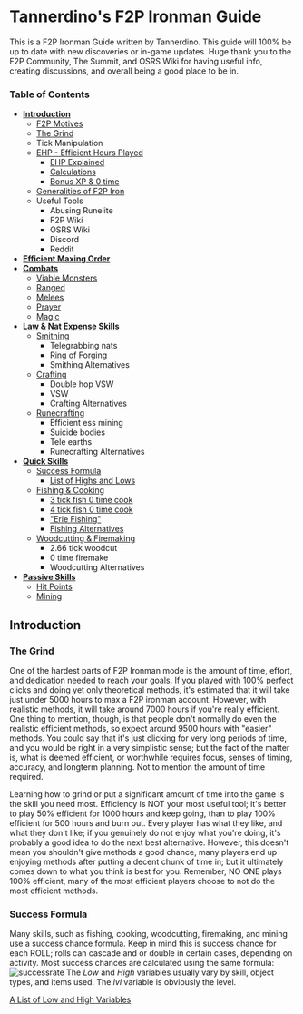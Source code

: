 # Tannerdino's F2P Ironman Guide
This is a F2P Ironman Guide written by Tannerdino. This guide will 100% be up to date with new discoveries or in-game updates. Huge thank you to the F2P Community, The Summit, and OSRS Wiki for having useful info, creating discussions, and overall being a good place to be in.


### Table of Contents

 - [**Introduction**](#Introduction)
    - [F2P Motives](#F2P-Motives)
    - [The Grind](#The-Grind)
    - Tick Manipulation
    - [EHP - Efficient Hours Played](#EHP)
         - [EHP Explained](#EHP-Explained)
         - [Calculations](#Calculations)
         - [Bonus XP & 0 time](#Bonus-XP-&-0-time)
    - [Generalities of F2P Iron](#Generalities-of-F2P-Iron)
    - Useful Tools
         - Abusing Runelite
         - F2P Wiki
         - OSRS Wiki
         - Discord
         - Reddit
 - [**Efficient Maxing Order**](#Efficient-Maxing-Order)
 - [**Combats**](#combats)
    - [Viable Monsters](#viable-monsters)
    - [Ranged](#crafting)
    - [Melees](#runecrafting)
    - [Prayer](#prayer)
    - [Magic](#magic)
 - [**Law & Nat Expense Skills**](#Law-and-nat-expense-skills)
    - [Smithing](#smithing)
        - Telegrabbing nats
        - Ring of Forging
        - Smithing Alternatives
    - [Crafting](#crafting)
        - Double hop VSW
        - VSW
        - Crafting Alternatives
    - [Runecrafting](#runecrafting)
        - Efficient ess mining
        - Suicide bodies
        - Tele earths
        - Runecrafting Alternatives
 - [**Quick Skills**](#Quick-Skills)
    - [Success Formula](#success-formula)
        - [List of Highs and Lows](#success-formula)
    - [Fishing & Cooking](#Fishing-&-Cooking)
        - [3 tick fish 0 time cook](#3-tick-fish-0-time-cook)
        - [4 tick fish 0 time cook](#4-tick-fish-0-time-cook)
        - ["Erie Fishing"](#erie-fishing)
        - [Fishing Alternatives](#Fishing-alternatives)
    - [Woodcutting & Firemaking](#Woodcutting-&-Firemaking)
        - 2.66 tick woodcut
        - 0 time firemake
        - Woodcutting Alternatives
 - [**Passive Skills**](#Passive-Skills)
    - [Hit Points](#hit-points)
    - [Mining](#mining)

## Introduction


### The Grind
One of the hardest parts of F2P Ironman mode is the amount of time, effort, and dedication needed to reach your goals. If you played with 100% perfect clicks and doing yet only theoretical methods, it's estimated that it will take just under 5000 hours to max a F2P ironman account. However, with realistic methods, it will take around 7000 hours if you're really efficient. One thing to mention, though, is that people don't normally do even the realistic efficient methods, so expect around 9500 hours with "easier" methods. You could say that it's just clicking for very long periods of time, and you would be right in a very simplistic sense; but the fact of the matter is, what is deemed efficient, or worthwhile requires focus, senses of timing, accuracy, and longterm planning. Not to mention the amount of time required.

Learning how to grind or put a significant amount of time into the game is the skill you need most. Efficiency is NOT your most useful tool; it's better to play 50% efficient for 1000 hours and keep going, than to play 100% efficient for 500 hours and burn out. Every player has what they like, and what they don't like; if you genuinely do not enjoy what you're doing, it's probably a good idea to do the next best alternative. However, this doesn't mean you shouldn't give methods a good chance, many players end up enjoying methods after putting a decent chunk of time in; but it ultimately comes down to what you think is best for you. Remember, NO ONE plays 100% efficient, many of the most efficient players choose to not do the most efficient methods.




### Success Formula
Many skills, such as fishing, cooking, woodcutting, firemaking, and mining use a success chance formula. Keep in mind this is success chance for each ROLL; rolls can cascade and or double in certain cases, depending on activity. Most success chances are calculated using the same formula:
![successrate](https://user-images.githubusercontent.com/61213166/117726974-64024780-b1b5-11eb-949e-c22af023a473.PNG)
The *Low* and *High* variables usually vary by skill, object types, and items used. The *lvl* variable is obviously the level.

[A List of Low and High Variables](https://github.com/tannerdino/F2P/blob/e0f25e168e279b8ccf2b99293cfd4c8575b2d14b/Additional%20Info/Lows%20and%20Highs)
